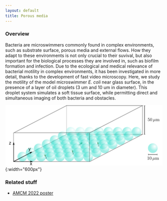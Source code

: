 ```yaml
---
layout: default
title: Porous media
---
```


### Overview

Bacteria are microswimmers commonly found in complex environments, such as substrate surface, porous media and external flows. How they adapt to these environments is not only crucial to their suvival, but also important for the biological processes they are involved in, such as biofilm formation and infection. Due to the ecological and medical relevance of bacterial motility in complex environments, it has been investigated in more detail, thanks to the development of fast video microscopy. Here, we study the motility of the model microswimmer *E. coli* near glass surface, in the presence of a layer of oil droplets (3 um and 10 um in diameter). This droplet system simulates a soft tissue surface, while permitting direct and simultaneous imaging of both bacteria and obstacles.

![porous media setup](/assets/images/2022/09/porous-media-setup.png){:width="600px"}

### Related stuff

- [AMCM 2022 poster](/assets/presentations/AMCM-2022.pdf)